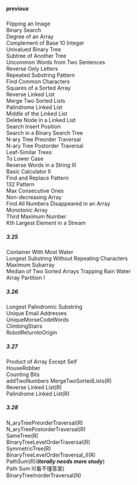 ##### previous  
Flipping an Image  
Binary Search  
Degree of an Array  
Complement of Base 10 Integer  
Univalued Binary Tree  
Subtree of Another Tree  
Uncommon Words from Two Sentences  
Reverse Only Letters  
Repeated Substring Pattern  
Find Common Characters  
Squares of a Sorted Array  
Reverse Linked List  
Merge Two Sorted Lists  
Palindrome Linked List  
Middle of the Linked List  
Delete Node in a Linked List  
Search Insert Position  
Search in a Binary Search Tree  
N-ary Tree Preorder Traversal  
N-ary Tree Postorder Traversal  
Leaf-Similar Trees  
To Lower Case  
Reverse Words in a String III  
Basic Calculator II  
Find and Replace Pattern  
132 Pattern  
Max Consecutive Ones  
Non-decreasing Array  
Find All Numbers Disappeared in an Array  
Monotonic Array  
Third Maximum Number  
Kth Largest Element in a Stream 
##### 3.25  
Container With Most Water  
Longest Substring Without Repeating Characters  
Maximum Subarray  
Median of Two Sorted Arrays
Trapping Rain Water  
Array Partition I
##### 3.26 
Longest Palindromic Substring  
Unique Email Addresses  
UniqueMorseCodeWords  
ClimbingStairs  
RobotReturntoOrigin
##### 3.27
Product of Array Except Self  
HouseRobber  
Counting Bits  
addTwoNumbers
MergeTwoSortedLists(R)      
Reverse Linked List(R)  
Palindrome Linked List(R)
##### 3.28
N_aryTreePreorderTraversal(R)  
N_aryTreePostorderTraversal(R)  
SameTree(R)  
BinaryTreeLevelOrderTraversal(R)  
SymmetricTree(R)  
BinaryTreeLevelOrderTraversal_II(R)  
PathSum(R)(___iterally needs more study___)  
Path Sum II(看不懂答案)  
BinaryTreeInorderTraversal(N)  

  
